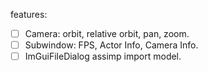 features:
- [ ] Camera: orbit, relative orbit, pan, zoom.
- [ ] Subwindow: FPS, Actor Info, Camera Info.
- [ ] ImGuiFileDialog assimp import model.
